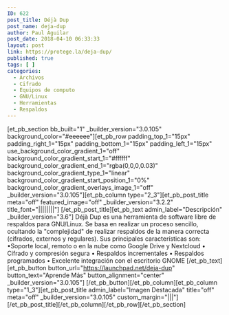 ```yaml
---
ID: 622
post_title: Déjà Dup
post_name: deja-dup
author: Paul Aguilar
post_date: 2018-04-10 06:33:33
layout: post
link: https://protege.la/deja-dup/
published: true
tags: [ ]
categories:
  - Archivos
  - Cifrado
  - Equipos de computo
  - GNU/Linux
  - Herramientas
  - Respaldos
---
```

[et_pb_section bb_built="1" \_builder\_version="3.0.105" background_color="#eeeeee"][et_pb_row padding_top_1="15px" padding_right_1="15px" padding_bottom_1="15px" padding_left_1="15px" use_background_color_gradient_1="off" background_color_gradient_start_1="#ffffff" background_color_gradient_end_1="rgba(0,0,0,0.03)" background_color_gradient_type_1="linear" background_color_gradient_start_position_1="0%" background_color_gradient_overlays_image_1="off" \_builder\_version="3.0.105"][et_pb_column type="2_3"][et_pb_post_title meta="off" featured_image="off" \_builder\_version="3.2.2" title_font="||||||||"] [/et_pb_post_title][et_pb_text admin_label="Descripción" \_builder\_version="3.6"] Déjà Dup es una herramienta de software libre de respaldos para GNU/Linux. Se basa en realizar un proceso sencillo, ocultando la "complejidad" de realizar respaldos de la manera correcta (cifrados, externos y regulares). Sus principales características son: •Soporte local, remoto o en la nube como Google Drive y Nextcloud • Cifrado y compresión segura • Respaldos incrementales • Respaldos programados • Excelente integración con el escritorio GNOME [/et_pb_text][et_pb_button button_url="https://launchpad.net/deja-dup" button_text="Aprende Más" button_alignment="center" \_builder\_version="3.0.105"] [/et_pb_button][/et_pb_column][et_pb_column type="1_3"][et_pb_post_title admin_label="Imagen Destacada" title="off" meta="off" \_builder\_version="3.0.105" custom_margin="|||"] [/et_pb_post_title][/et_pb_column][/et_pb_row][/et_pb_section]